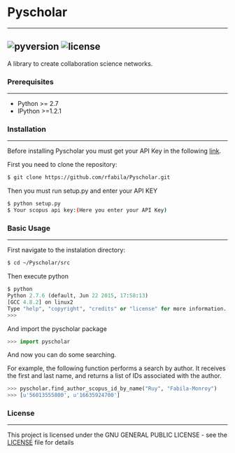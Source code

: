# Pyscholar
-----------
![pyversion](https://img.shields.io/badge/python-2.7-brightgreen.svg) ![license](https://img.shields.io/badge/license-GNU-blue.svg)
-----------
A library to create collaboration science networks.
### Prerequisites
-------------
- Python >= 2.7
- IPython >=1.2.1

### Installation
-----------
Before installing Pyscholar you must get your API Key in the following [link][df1].

First you need to clone the repository:
```sh
$ git clone https://github.com/rfabila/Pyscholar.git
```
Then you must run setup.py and enter your API KEY
```sh
$ python setup.py
$ Your scopus api key:(Here you enter your API Key)
```
### Basic Usage
-----------
First navigate to the instalation directory: 
```sh
$ cd ~/Pyscholar/src
```
Then execute python
```python
$ python
Python 2.7.6 (default, Jun 22 2015, 17:58:13) 
[GCC 4.8.2] on linux2
Type "help", "copyright", "credits" or "license" for more information.
>>> 
```
And import the pyscholar package 
```python
>>> import pyscholar
```
And now you can do some searching.

For example, the following function performs a search by author. It receives the first and last name, and returns a list of IDs associated with the author.
```python
>>> pyscholar.find_author_scopus_id_by_name("Ruy", "Fabila-Monroy")
>>> [u'56013555800', u'16635924700']
```
### License
-----------
This project is licensed under the GNU GENERAL PUBLIC LICENSE - see the [LICENSE][df2] file for details

[df1]: <http://dev.elsevier.com/myapikey.html>
[df2]: <https://github.com/rfabila/Pyscholar/blob/master/LICENSE>